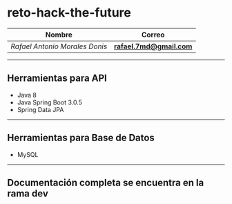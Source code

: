 # reto-hack-the-future

Nombre | Correo
---|---
*Rafael Antonio Morales Donis* | **rafael.7md@gmail.com**

******

Herramientas para API
------
* Java 8
* Java Spring Boot 3.0.5
* Spring Data JPA

******

Herramientas para Base de Datos
------
* MySQL

******

## Documentación completa se encuentra en la rama dev